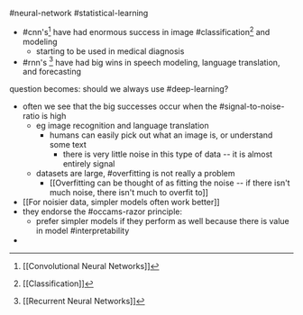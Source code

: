 #neural-network #statistical-learning 

- #cnn's[^1] have had enormous success in image #classification[^3]  and modeling
	- starting to be used in medical diagnosis
- #rnn's [^2] have had big wins in speech modeling, language translation, and forecasting

question becomes: should we always use #deep-learning?
- often we see that the big successes occur when the #signal-to-noise-ratio is high
	- eg image recognition and language translation
		- humans can easily pick out what an image is, or understand some text
			- there is very little noise in this type of data -- it is almost entirely signal
	- datasets are large, #overfitting is not really a problem
		- [[Overfitting can be thought of as fitting the noise -- if there isn't much noise, there isn't much to overfit to]]
- [[For noisier data, simpler models often work better]]
- they endorse the #occams-razor principle:
	- prefer simpler models if they perform as well because there is value in model #interpretability 
- 


[^1]: [[Convolutional Neural Networks]]
[^2]: [[Recurrent Neural Networks]]
[^3]: [[Classification]] 